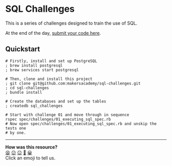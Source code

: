 # SQL Challenges

This is a series of challenges designed to train the use of SQL.

At the end of the day, [submit your code
here](https://airtable.com/shrd45T6i2fVdBTXv?prefill_Item=1997_sql01).

## Quickstart

```shell
# Firstly, install and set up PostgreSQL
; brew install postgresql
; brew services start postgresql

# Then, clone and install this project
; git clone git@github.com:makersacademy/sql-challenges.git
; cd sql-challenges
; bundle install

# Create the databases and set up the tables
; createdb sql_challenges

# Start with challenge 01 and move through in sequence
rspec spec/challenges/01_executing_sql_spec.rb
# Now open spec/challenges/01_executing_sql_spec.rb and unskip the tests one
# by one.
```


<!-- BEGIN GENERATED SECTION DO NOT EDIT -->

---

**How was this resource?**  
[😫](https://airtable.com/shrUJ3t7KLMqVRFKR?prefill_Repository=makersacademy/sql-challenges&prefill_File=README.md&prefill_Sentiment=😫) [😕](https://airtable.com/shrUJ3t7KLMqVRFKR?prefill_Repository=makersacademy/sql-challenges&prefill_File=README.md&prefill_Sentiment=😕) [😐](https://airtable.com/shrUJ3t7KLMqVRFKR?prefill_Repository=makersacademy/sql-challenges&prefill_File=README.md&prefill_Sentiment=😐) [🙂](https://airtable.com/shrUJ3t7KLMqVRFKR?prefill_Repository=makersacademy/sql-challenges&prefill_File=README.md&prefill_Sentiment=🙂) [😀](https://airtable.com/shrUJ3t7KLMqVRFKR?prefill_Repository=makersacademy/sql-challenges&prefill_File=README.md&prefill_Sentiment=😀)  
Click an emoji to tell us.

<!-- END GENERATED SECTION DO NOT EDIT -->
